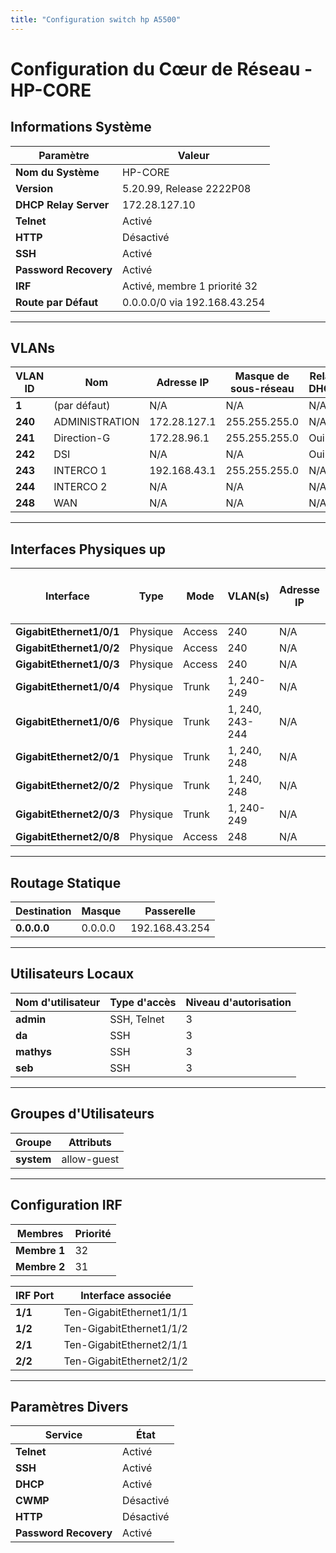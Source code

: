 ```yaml
---
title: "Configuration switch hp A5500"
---
```


# Configuration du Cœur de Réseau - HP-CORE

## Informations Système

| Paramètre               | Valeur                         |
|-------------------------|--------------------------------|
| **Nom du Système**       | HP-CORE                        |
| **Version**              | 5.20.99, Release 2222P08       |
| **DHCP Relay Server**    | 172.28.127.10                  |
| **Telnet**               | Activé                         |
| **HTTP**                 | Désactivé                      |
| **SSH**                  | Activé                         |
| **Password Recovery**    | Activé                         |
| **IRF**                  | Activé, membre 1 priorité 32   |
| **Route par Défaut**     | 0.0.0.0/0 via 192.168.43.254   |

---

## VLANs

| VLAN ID  | Nom              | Adresse IP               | Masque de sous-réseau | Relay DHCP |
|----------|------------------|--------------------------|-----------------------|------------|
| **1**    | (par défaut)      | N/A                      | N/A                   | N/A        |
| **240**  | ADMINISTRATION    | 172.28.127.1             | 255.255.255.0         | N/A        |
| **241**  | Direction-G       | 172.28.96.1              | 255.255.255.0         | Oui        |
| **242**  | DSI               | N/A                      | N/A                   | Oui        |
| **243**  | INTERCO 1         | 192.168.43.1             | 255.255.255.0         | N/A        |
| **244**  | INTERCO 2         | N/A                      | N/A                   | N/A        |
| **248**  | WAN               | N/A                      | N/A                   | N/A        |

---

## Interfaces Physiques **up**

| Interface                     | Type        | Mode        | VLAN(s)                | Adresse IP             | Masque de sous-réseau   |
|-------------------------------|-------------|-------------|------------------------|------------------------|-------------------------|
| **GigabitEthernet1/0/1**       | Physique    | Access      | 240                    | N/A                    | N/A                     |
| **GigabitEthernet1/0/2**       | Physique    | Access      | 240                    | N/A                    | N/A                     |
| **GigabitEthernet1/0/3**       | Physique    | Access      | 240                    | N/A                    | N/A                     |
| **GigabitEthernet1/0/4**       | Physique    | Trunk       | 1, 240-249             | N/A                    | N/A                     |
| **GigabitEthernet1/0/6**       | Physique    | Trunk       | 1, 240, 243-244        | N/A                    | N/A                     |
| **GigabitEthernet2/0/1**       | Physique    | Trunk       | 1, 240, 248            | N/A                    | N/A                     |
| **GigabitEthernet2/0/2**       | Physique    | Trunk       | 1, 240, 248            | N/A                    | N/A                     |
| **GigabitEthernet2/0/3**       | Physique    | Trunk       | 1, 240-249             | N/A                    | N/A                     |
| **GigabitEthernet2/0/8**       | Physique    | Access      | 248                    | N/A                    | N/A                     |

---

## Routage Statique

| Destination   | Masque           | Passerelle          |
|---------------|------------------|---------------------|
| **0.0.0.0**   | 0.0.0.0          | 192.168.43.254      |

---

## Utilisateurs Locaux

| Nom d'utilisateur | Type d'accès            | Niveau d'autorisation |
|-------------------|-------------------------|-----------------------|
| **admin**         | SSH, Telnet              | 3                     |
| **da**            | SSH                      | 3                     |
| **mathys**        | SSH                      | 3                     |
| **seb**           | SSH                      | 3                     |

---

## Groupes d'Utilisateurs

| Groupe            | Attributs                |
|-------------------|--------------------------|
| **system**        | allow-guest               |

---

## Configuration IRF

| Membres      | Priorité |
|--------------|----------|
| **Membre 1** | 32       |
| **Membre 2** | 31       |

| IRF Port     | Interface associée            |
|--------------|-------------------------------|
| **1/1**      | Ten-GigabitEthernet1/1/1      |
| **1/2**      | Ten-GigabitEthernet1/1/2      |
| **2/1**      | Ten-GigabitEthernet2/1/1      |
| **2/2**      | Ten-GigabitEthernet2/1/2      |

---

## Paramètres Divers

| Service             | État        |
|---------------------|-------------|
| **Telnet**           | Activé      |
| **SSH**              | Activé      |
| **DHCP**             | Activé      |
| **CWMP**             | Désactivé   |
| **HTTP**             | Désactivé   |
| **Password Recovery**| Activé      |


